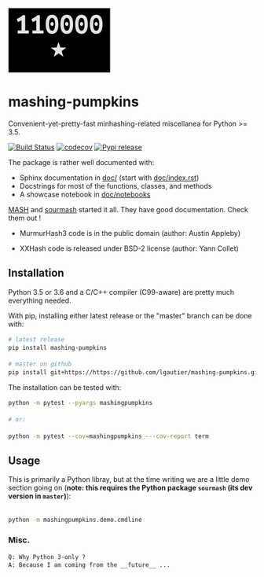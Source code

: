 [![logo](doc/_static/mashingpumpkins.png)](doc/_static/mashingpumpkins.png)
# mashing-pumpkins

Convenient-yet-pretty-fast minhashing-related miscellanea for Python >= 3.5.

[![Build Status](https://travis-ci.org/lgautier/mashing-pumpkins.svg?branch=master)](https://travis-ci.org/lgautier/mashing-pumpkins)
[![codecov](https://codecov.io/gh/lgautier/mashing-pumpkins/branch/master/graph/badge.svg)](https://codecov.io/gh/lgautier/mashing-pumpkins)
[![Pypi release](https://img.shields.io/pypi/v/mashing-pumpkins.svg)](https://img.shields.io/pypi/v/mashing-pumpkins.svg)

The package is rather well documented with:
- Sphinx documentation in [doc/](doc/) (start with [doc/index.rst](doc/index.rst))
- Docstrings for most of the functions, classes, and methods
- A showcase notebook in [doc/notebooks](doc/notebooks)

[MASH](https://github.com/marbl/Mash) and [sourmash](https://github.com/dib-lab/sourmash) started it all. They have good documentation. Check them out !

- MurmurHash3 code is in the public domain (author: Austin Appleby)

- XXHash code is released under BSD-2 license (author: Yann Collet)


## Installation

Python 3.5 or 3.6 and a C/C++ compiler (C99-aware) are pretty much everything needed.

With pip, installing either latest release or the "master" branch can be done with:

```bash
# latest release
pip install mashing-pumpkins

# master on github
pip install git+https://https://github.com/lgautier/mashing-pumpkins.git

```

The installation can be tested with:

```bash
python -m pytest --pyargs mashingpumpkins

# or:

python -m pytest --cov=mashingpumpkins ---cov-report term
```

## Usage

This is primarily a Python libray, but at the time writing we are a little demo section going on
(**note: this requires the Python package `sourmash` (its dev version in `master`)**):

```bash

python -m mashingpumpkins.demo.cmdline

```


### Misc.

```
Q: Why Python 3-only ?
A: Because I am coming from the __future__ ...
```
